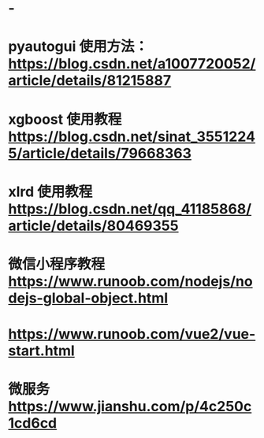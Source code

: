 # -

# pyautogui 使用方法： https://blog.csdn.net/a1007720052/article/details/81215887
# xgboost 使用教程 https://blog.csdn.net/sinat_35512245/article/details/79668363
# xlrd 使用教程 https://blog.csdn.net/qq_41185868/article/details/80469355
# 微信小程序教程 https://www.runoob.com/nodejs/nodejs-global-object.html
# https://www.runoob.com/vue2/vue-start.html
# 微服务 https://www.jianshu.com/p/4c250c1cd6cd
